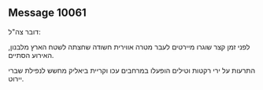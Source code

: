 ## Message 10061

דובר צה"ל:

לפני זמן קצר שוגרו מיירטים לעבר מטרה אווירית חשודה שחצתה לשטח הארץ מלבנון, האירוע הסתיים.

התרעות על ירי רקטות וטילים הופעלו במרחבים עכו וקריית ביאליק מחשש לנפילת שברי יירוט.


